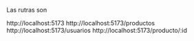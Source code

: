 Las rutras son 

http://localhost:5173
http://localhost:5173/productos
http://localhost:5173/usuarios
http://localhost:5173/producto/:id

